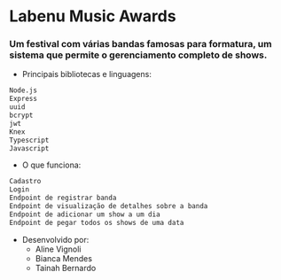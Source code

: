 # Labenu Music Awards

### Um festival com várias bandas famosas para formatura, um sistema que permite o gerenciamento completo de shows.

* Principais bibliotecas e linguagens:

```sh
Node.js
Express
uuid
bcrypt
jwt
Knex
Typescript
Javascript
``` 

* O que funciona: 
```sh
Cadastro
Login
Endpoint de registrar banda
Endpoint de visualização de detalhes sobre a banda 
Endpoint de adicionar um show a um dia
Endpoint de pegar todos os shows de uma data
```


* Desenvolvido por: 
    - Aline Vignoli
    - Bianca Mendes
    - Tainah Bernardo 